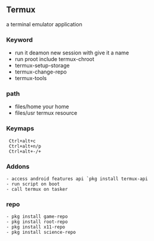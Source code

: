 ## Termux
a terminal emulator application

### Keyword
- run it deamon new session with give it a name
- run proot include termux-chroot
- termux-setup-storage
- termux-change-repo
- termux-tools

### path
- files/home  your home
- files/usr   termux resource

### Keymaps
```
 Ctrl+alt+c
 Ctrl+alt+n/p 
 Ctrl+alt+-/+
```

### Addons
```
- access android features api `pkg install termux-api
- run script on boot
- call termux on tasker
```

### repo
```
- pkg install game-repo
- pkg install root-repo
- pkg install x11-repo
- pkg install science-repo
```

